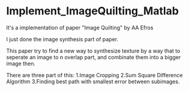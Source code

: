# Implement_ImageQuilting_Matlab
It's a implementation of paper "Image Quilting" by AA Efros

I just done the image synthesis part of paper.

This paper try to find a new way to synthesize texture by a way that to seperate an image to n overlap part,
and combinate them into a bigger image then.

There are three part of this:
1.Image Cropping
2.Sum Square Difference Algorithm
3.Finding best path with smallest error between subimages.

